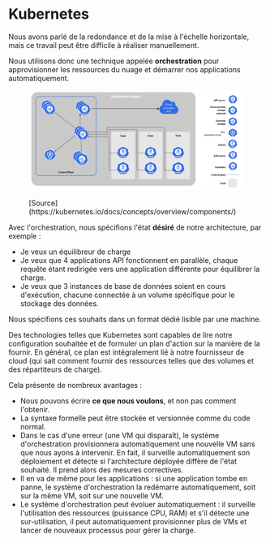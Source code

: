 # Kubernetes

Nous avons parlé de la redondance et de la mise à l'échelle horizontale, mais ce travail peut être difficile à réaliser manuellement.

Nous utilisons donc une technique appelée **orchestration** pour approvisionner les ressources du nuage et démarrer nos applications automatiquement. 

<figure><img src="../graphics/Kubernetes components.png" alt=""><figcaption><p>[Source](https://kubernetes.io/docs/concepts/overview/components/)</p></figcaption></figure>

Avec l'orchestration, nous spécifions l'état **désiré** de notre architecture, par exemple : 
- Je veux un équilibreur de charge
- Je veux que 4 applications API fonctionnent en parallèle, chaque requête étant redirigée vers une application différente pour équilibrer la charge.
- Je veux que 3 instances de base de données soient en cours d'exécution, chacune connectée à un volume spécifique pour le stockage des données.

Nous spécifions ces souhaits dans un format dédié lisible par une machine.

Des technologies telles que Kubernetes sont capables de lire notre configuration souhaitée et de formuler un plan d'action sur la manière de la fournir. En général, ce plan est intégralement lié à notre fournisseur de cloud (qui sait comment fournir des ressources telles que des volumes et des répartiteurs de charge).

Cela présente de nombreux avantages :

- Nous pouvons écrire **ce que nous voulons**, et non pas comment l'obtenir. 
- La syntaxe formelle peut être stockée et versionnée comme du code normal.
- Dans le cas d'une erreur (une VM qui disparaît), le système d'orchestration provisionnera automatiquement une nouvelle VM sans que nous ayons à intervenir. En fait, il surveille automatiquement son déploiement et détecte si l'architecture déployée diffère de l'état souhaité. Il prend alors des mesures correctives.
- Il en va de même pour les applications : si une application tombe en panne, le système d'orchestration la redémarre automatiquement, soit sur la même VM, soit sur une nouvelle VM.
- Le système d'orchestration peut évoluer automatiquement : il surveille l'utilisation des ressources (puissance CPU, RAM) et s'il détecte une sur-utilisation, il peut automatiquement provisionner plus de VMs et lancer de nouveaux processus pour gérer la charge. 